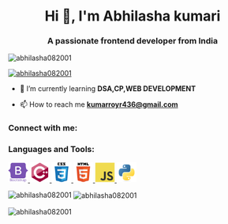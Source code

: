 <h1 align="center">Hi 👋, I'm Abhilasha kumari</h1>
<h3 align="center">A passionate frontend developer from India</h3>

<p align="left"> <img src="https://komarev.com/ghpvc/?username=abhilasha082001&label=Profile%20views&color=0e75b6&style=flat" alt="abhilasha082001" /> </p>

<p align="left"> <a href="https://github.com/ryo-ma/github-profile-trophy"><img src="https://github-profile-trophy.vercel.app/?username=abhilasha082001" alt="abhilasha082001" /></a> </p>

- 🌱 I’m currently learning **DSA,CP,WEB DEVELOPMENT**

- 📫 How to reach me **kumarroyr436@gmail.com**

<h3 align="left">Connect with me:</h3>
<p align="left">
</p>

<h3 align="left">Languages and Tools:</h3>
<p align="left"> <a href="https://getbootstrap.com" target="_blank" rel="noreferrer"> <img src="https://raw.githubusercontent.com/devicons/devicon/master/icons/bootstrap/bootstrap-plain-wordmark.svg" alt="bootstrap" width="40" height="40"/> </a> <a href="https://www.w3schools.com/cpp/" target="_blank" rel="noreferrer"> <img src="https://raw.githubusercontent.com/devicons/devicon/master/icons/cplusplus/cplusplus-original.svg" alt="cplusplus" width="40" height="40"/> </a> <a href="https://www.w3schools.com/css/" target="_blank" rel="noreferrer"> <img src="https://raw.githubusercontent.com/devicons/devicon/master/icons/css3/css3-original-wordmark.svg" alt="css3" width="40" height="40"/> </a> <a href="https://www.w3.org/html/" target="_blank" rel="noreferrer"> <img src="https://raw.githubusercontent.com/devicons/devicon/master/icons/html5/html5-original-wordmark.svg" alt="html5" width="40" height="40"/> </a> <a href="https://developer.mozilla.org/en-US/docs/Web/JavaScript" target="_blank" rel="noreferrer"> <img src="https://raw.githubusercontent.com/devicons/devicon/master/icons/javascript/javascript-original.svg" alt="javascript" width="40" height="40"/> </a> <a href="https://www.python.org" target="_blank" rel="noreferrer"> <img src="https://raw.githubusercontent.com/devicons/devicon/master/icons/python/python-original.svg" alt="python" width="40" height="40"/> </a> </p>

<p><img align="left" src="https://github-readme-stats.vercel.app/api/top-langs?username=abhilasha082001&show_icons=true&locale=en&layout=compact" alt="abhilasha082001" /></p>

<p>&nbsp;<img align="center" src="https://github-readme-stats.vercel.app/api?username=abhilasha082001&show_icons=true&locale=en" alt="abhilasha082001" /></p>

<p><img align="center" src="https://github-readme-streak-stats.herokuapp.com/?user=abhilasha082001&" alt="abhilasha082001" /></p>

